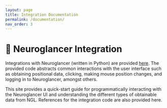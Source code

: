 ```yaml
---
layout: page
title: Integration Documentation
permalink: /documentation/
nav_order: 3
---
```

# 🐍 Neuroglancer Integration

Integrations with Neuroglancer (written in Python) are provided [here](https://github.com/seung-lab/ngl_bench/). The provided code abstracts common interactions with the user interface such as obtaining positional data, clicking, making mouse position changes, and logging in to Neuroglancer, amongst others.

This site provides a quick-start guide for programmatically interacting with the Neuroglancer UI and understanding the different types of obtainable data from NGL. References for the integration code are also provided here.